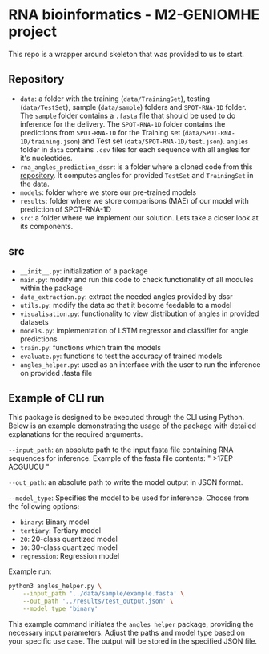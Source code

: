 # RNA bioinformatics - M2-GENIOMHE project

This repo is a wrapper around skeleton that was provided to us to start.

## Repository

- `data`: a folder with the training (`data/TrainingSet`), testing (`data/TestSet`), sample (`data/sample`) folders and `SPOT-RNA-1D` folder.
  The `sample` folder contains a `.fasta` file that should be used to do inference for the delivery.
  The `SPOT-RNA-1D` folder contains the predictions from `SPOT-RNA-1D` for the Training set (`data/SPOT-RNA-1D/training.json`) and Test set (`data/SPOT-RNA-1D/test.json`). `angles` folder in `data` contains `.csv` files for each sequence with all angles for it's nucleotides.
- `rna_angles_prediction_dssr`: is a folder where a cloned code from this [repository](https://github.com/EvryRNA/rna_angles_prediction_dssr/tree/main). It computes angles for provided `TestSet` and `TrainingSet` in the data.
- `models`: folder where we store our pre-trained models
- `results`: folder where we store comparisons (MAE) of our model with prediction of SPOT-RNA-1D
- `src`: a folder where we implement our solution. Lets take a closer look at its components.

## src

- `__init__.py`: initialization of a package
- `main.py`: modify and run this code to check functionality of all modules within the package
- `data_extraction.py`: extract the needed angles provided by dssr
- `utils.py`: modify the data so that it become feedable to a model
- `visualisation.py`: functionality to view distribution of angles in provided datasets
- `models.py`: implementation of LSTM regressor and classifier for angle predictions
- `train.py`: functions which train the models
- `evaluate.py`: functions to test the accuracy of trained models
- `angles_helper.py`: used as an interface with the user to run the inference on provided .fasta file


## Example of CLI run

This package is designed to be executed through the CLI using Python. Below is an example demonstrating the usage of the package with detailed explanations for the required arguments.

`--input_path`: an absolute path to the input fasta file containing RNA sequences for inference.
              Example of the fasta file contents:
              "
                >17EP
                ACGUUCU
              "

`--out_path`: an absolute path to write the model output in JSON format.

`--model_type`: Specifies the model to be used for inference. Choose from the following options:

* `binary`: Binary model
* `tertiary`: Tertiary model
* `20`: 20-class quantized model
* `30`: 30-class quantized model
* `regression`: Regression model

Example run:

```bash
python3 angles_helper.py \
    --input_path '../data/sample/example.fasta' \
    --out_path '../results/test_output.json' \
    --model_type 'binary'
```

This example command initiates the `angles_helper` package, providing the necessary input parameters. Adjust the paths and model type based on your specific use case. The output will be stored in the specified JSON file.